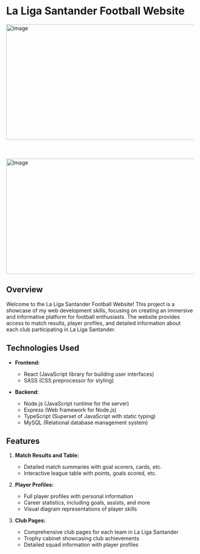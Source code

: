 # La Liga Santander Football Website

<img src='https://github.com/dragan717080/LaLigaSantander/assets/135660124/fb193638-5d7e-4587-af41-e5771e36ed03' alt='Image' width='670' height='310' />
<br>
<br>
<br>
<br>
<img src='https://github.com/dragan717080/LaLigaSantander/assets/135660124/c0f25b03-9906-4c9b-9445-de909ebe84f0' alt='Image' width='670' height='310' />

## Overview

Welcome to the La Liga Santander Football Website! This project is a showcase of my web development skills, focusing on creating an immersive and informative platform for football enthusiasts. The website provides access to match results, player profiles, and detailed information about each club participating in La Liga Santander.

## Technologies Used

- **Frontend:**
  - React (JavaScript library for building user interfaces)
  - SASS (CSS preprocessor for styling)
  
- **Backend:**
  - Node.js (JavaScript runtime for the server)
  - Express (Web framework for Node.js)
  - TypeScript (Superset of JavaScript with static typing)
  - MySQL (Relational database management system)

## Features

1. **Match Results and Table:**
   - Detailed match summaries with goal scorers, cards, etc.
   - Interactive league table with points, goals scored, etc.

2. **Player Profiles:**
   - Full player profiles with personal information
   - Career statistics, including goals, assists, and more
   - Visual diagram representations of player skills

3. **Club Pages:**
   - Comprehensive club pages for each team in La Liga Santander
   - Trophy cabinet showcasing club achievements
   - Detailed squad information with player profiles
